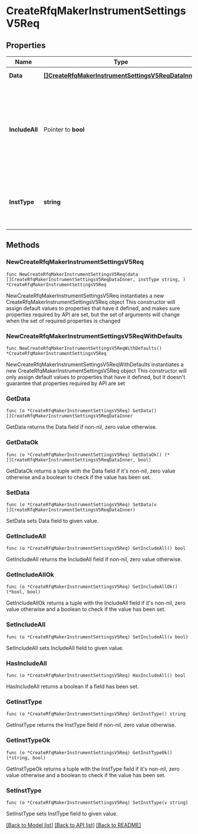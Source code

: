 # CreateRfqMakerInstrumentSettingsV5Req

## Properties

Name | Type | Description | Notes
------------ | ------------- | ------------- | -------------
**Data** | [**[]CreateRfqMakerInstrumentSettingsV5ReqDataInner**](CreateRfqMakerInstrumentSettingsV5ReqDataInner.md) | Elements of the instType. | 
**IncludeAll** | Pointer to **bool** | Receive all instruments or not under specific instType setting.   Valid value can be boolean (&#x60;True&#x60;/&#x60;False&#x60;). By default, the value will be &#x60;false&#x60;. | [optional] 
**InstType** | **string** | Type of instrument. Valid value can be &#x60;FUTURES&#x60;, &#x60;OPTION&#x60;, &#x60;SWAP&#x60; or &#x60;SPOT&#x60;. | [default to ""]

## Methods

### NewCreateRfqMakerInstrumentSettingsV5Req

`func NewCreateRfqMakerInstrumentSettingsV5Req(data []CreateRfqMakerInstrumentSettingsV5ReqDataInner, instType string, ) *CreateRfqMakerInstrumentSettingsV5Req`

NewCreateRfqMakerInstrumentSettingsV5Req instantiates a new CreateRfqMakerInstrumentSettingsV5Req object
This constructor will assign default values to properties that have it defined,
and makes sure properties required by API are set, but the set of arguments
will change when the set of required properties is changed

### NewCreateRfqMakerInstrumentSettingsV5ReqWithDefaults

`func NewCreateRfqMakerInstrumentSettingsV5ReqWithDefaults() *CreateRfqMakerInstrumentSettingsV5Req`

NewCreateRfqMakerInstrumentSettingsV5ReqWithDefaults instantiates a new CreateRfqMakerInstrumentSettingsV5Req object
This constructor will only assign default values to properties that have it defined,
but it doesn't guarantee that properties required by API are set

### GetData

`func (o *CreateRfqMakerInstrumentSettingsV5Req) GetData() []CreateRfqMakerInstrumentSettingsV5ReqDataInner`

GetData returns the Data field if non-nil, zero value otherwise.

### GetDataOk

`func (o *CreateRfqMakerInstrumentSettingsV5Req) GetDataOk() (*[]CreateRfqMakerInstrumentSettingsV5ReqDataInner, bool)`

GetDataOk returns a tuple with the Data field if it's non-nil, zero value otherwise
and a boolean to check if the value has been set.

### SetData

`func (o *CreateRfqMakerInstrumentSettingsV5Req) SetData(v []CreateRfqMakerInstrumentSettingsV5ReqDataInner)`

SetData sets Data field to given value.


### GetIncludeAll

`func (o *CreateRfqMakerInstrumentSettingsV5Req) GetIncludeAll() bool`

GetIncludeAll returns the IncludeAll field if non-nil, zero value otherwise.

### GetIncludeAllOk

`func (o *CreateRfqMakerInstrumentSettingsV5Req) GetIncludeAllOk() (*bool, bool)`

GetIncludeAllOk returns a tuple with the IncludeAll field if it's non-nil, zero value otherwise
and a boolean to check if the value has been set.

### SetIncludeAll

`func (o *CreateRfqMakerInstrumentSettingsV5Req) SetIncludeAll(v bool)`

SetIncludeAll sets IncludeAll field to given value.

### HasIncludeAll

`func (o *CreateRfqMakerInstrumentSettingsV5Req) HasIncludeAll() bool`

HasIncludeAll returns a boolean if a field has been set.

### GetInstType

`func (o *CreateRfqMakerInstrumentSettingsV5Req) GetInstType() string`

GetInstType returns the InstType field if non-nil, zero value otherwise.

### GetInstTypeOk

`func (o *CreateRfqMakerInstrumentSettingsV5Req) GetInstTypeOk() (*string, bool)`

GetInstTypeOk returns a tuple with the InstType field if it's non-nil, zero value otherwise
and a boolean to check if the value has been set.

### SetInstType

`func (o *CreateRfqMakerInstrumentSettingsV5Req) SetInstType(v string)`

SetInstType sets InstType field to given value.



[[Back to Model list]](../README.md#documentation-for-models) [[Back to API list]](../README.md#documentation-for-api-endpoints) [[Back to README]](../README.md)


